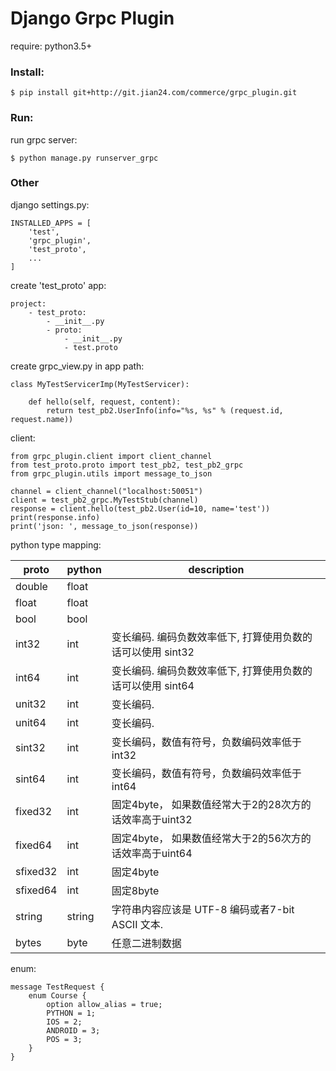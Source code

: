 # Django Grpc Plugin

require: python3.5+

### Install:

    $ pip install git+http://git.jian24.com/commerce/grpc_plugin.git

### Run:

run grpc server:

    $ python manage.py runserver_grpc

### Other

django settings.py:

    INSTALLED_APPS = [
        'test',
        'grpc_plugin',
        'test_proto',
        ...
    ]

create 'test_proto' app:

    project:
        - test_proto:
            - __init__.py
            - proto:
                - __init__.py
                - test.proto

create grpc_view.py in app path:

    class MyTestServicerImp(MyTestServicer):

        def hello(self, request, content):
            return test_pb2.UserInfo(info="%s, %s" % (request.id, request.name))

client:

    from grpc_plugin.client import client_channel
    from test_proto.proto import test_pb2, test_pb2_grpc
    from grpc_plugin.utils import message_to_json

    channel = client_channel("localhost:50051")
    client = test_pb2_grpc.MyTestStub(channel)
    response = client.hello(test_pb2.User(id=10, name='test'))
    print(response.info)
    print('json: ', message_to_json(response))

python type mapping:

proto	| python | description
---|---|---
double | float |
float | float |
bool | bool |
int32 | int | 变长编码. 编码负数效率低下, 打算使用负数的话可以使用 sint32
int64 | int | 变长编码. 编码负数效率低下, 打算使用负数的话可以使用 sint64
unit32 | int | 变长编码.
unit64 | int | 变长编码.
sint32 | int | 变长编码，数值有符号，负数编码效率低于int32
sint64 | int | 变长编码，数值有符号，负数编码效率低于int64
fixed32 | int | 固定4byte， 如果数值经常大于2的28次方的话效率高于uint32
fixed64 | int | 固定4byte， 如果数值经常大于2的56次方的话效率高于uint64
sfixed32 | int | 固定4byte
sfixed64 | int | 固定8byte
string | string | 字符串内容应该是 UTF-8 编码或者7-bit ASCII 文本.
bytes | byte | 任意二进制数据

enum:

    message TestRequest {
        enum Course {
            option allow_alias = true;
            PYTHON = 1;
            IOS = 2;
            ANDROID = 3;
            POS = 3;
        }
    }
